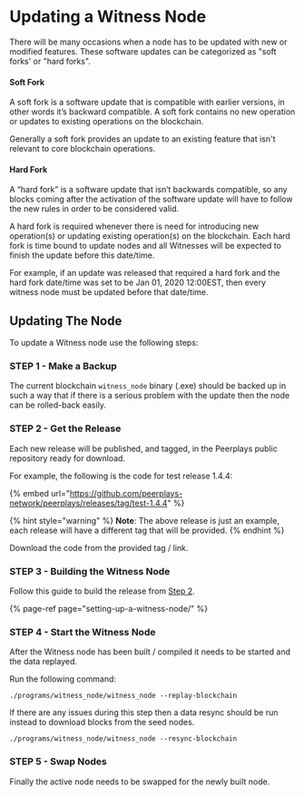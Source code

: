# Updating a Witness Node

There will be many occasions when a node has to be updated with new or modified features. These software updates can be categorized as "soft forks' or "hard forks". 

#### Soft Fork

A soft fork is a software update that is compatible with earlier versions, in other words it’s backward compatible. A soft fork contains no new operation or updates to existing operations on the blockchain.

Generally a soft fork provides an update to an existing feature that isn't relevant to core blockchain operations.

#### Hard Fork

A “hard fork” is a software update that isn’t backwards compatible, so any blocks coming after the activation of the software update will have to follow the new rules in order to be considered valid.

A hard fork is required whenever there is need for introducing new operation\(s\) or updating existing operation\(s\) on the blockchain. Each hard fork is time bound to update nodes and all Witnesses will be expected to finish the update before this date/time.

For example, if an update was released that required a hard fork and the hard fork date/time was set to be Jan 01, 2020 12:00EST, then every witness node must be updated before that date/time.

## Updating The Node

To update a Witness node use the following steps:

### STEP 1 - Make a Backup

The current blockchain `witness_node` binary \(.exe\) should be backed up in such a way that if there is a serious problem with the update then the node can be rolled-back easily.

### STEP 2 - Get the Release

Each new release will be published, and tagged, in the Peerplays public repository ready for download.

For example, the following is the code for test release 1.4.4:

{% embed url="https://github.com/peerplays-network/peerplays/releases/tag/test-1.4.4" %}

{% hint style="warning" %}
**Note**: The above release is just an example, each release will have a different tag that will be provided.
{% endhint %}

Download the code from the provided tag / link.

### STEP 3 - Building the Witness Node

Follow this guide to build the release from [Step 2](updating-a-witness-node.md#step-2-get-the-release).

{% page-ref page="setting-up-a-witness-node/" %}

### STEP 4 - Start the Witness Node

After the Witness node has been built / compiled it needs to be started and the data replayed.

Run the following command:

```text
./programs/witness_node/witness_node --replay-blockchain
```

If there are any issues during this step then a data resync should be run instead to download blocks from the seed nodes.

```text
./programs/witness_node/witness_node --resync-blockchain
```

### STEP 5 - Swap Nodes

Finally the active node needs to be swapped for the newly built node.

